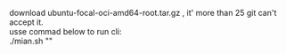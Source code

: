 download ubuntu-focal-oci-amd64-root.tar.gz , it' more than 25 git can't accept it.<br />
usse commad below to run cli:<br />
./mian.sh "<hostname>"
